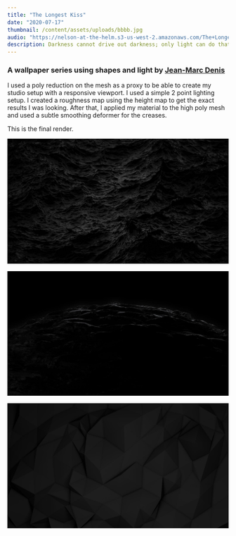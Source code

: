 ```yaml
---
title: "The Longest Kiss"
date: "2020-07-17"
thumbnail: /content/assets/uploads/bbbb.jpg
audio: "https://nelson-at-the-helm.s3-us-west-2.amazonaws.com/The+Longest+Kiss.mp3"
description: Darkness cannot drive out darkness; only light can do that. Hate cannot drive out hate; only love can do that.
---
```


### A wallpaper series using shapes and light by [Jean-Marc Denis](http://jmd.im/black)

I used a poly reduction on the mesh as a proxy to be able to create my studio setup with a responsive viewport. I used a simple 2 point lighting setup. I created a roughness map using the height map to get the exact results I was looking. After that, I applied my material to the high poly mesh and used a subtle smoothing deformer for the creases.

This is the final render.

<div class="kg-card kg-image-card kg-width-full">

![Darkness](/content/assets/uploads/BLACK_II_desktop-1.jpg)

</div>

<div class="kg-card kg-image-card kg-width-full">

![Darkness](/content/assets/uploads/BLACK_IX_desktop-1.jpg)

</div>

<div class="kg-card kg-image-card kg-width-full">

![Darkness](/content/assets/uploads/BLACK_I_desktop-1.jpg)

</div>
